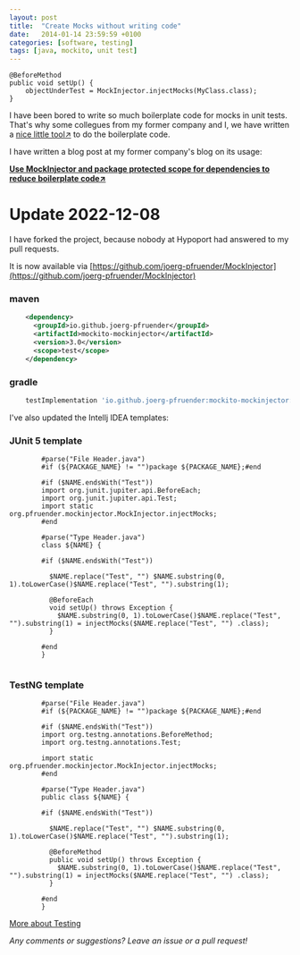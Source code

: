 ```yaml
---
layout: post
title:  "Create Mocks without writing code"
date:   2014-01-14 23:59:59 +0100
categories: [software, testing]
tags: [java, mockito, unit test]
---
```


    @BeforeMethod 
    public void setUp() { 
        objectUnderTest = MockInjector.injectMocks(MyClass.class); 
    } 

I have been bored to write so much boilerplate code for mocks in unit tests.
That's why some collegues from my former company and I, we have written a [nice little tool&#8599;](https://github.com/hypoport/MockInjector) to do the boilerplate code. 

I have written a blog post at my former company's blog on its usage:

**[Use MockInjector and package protected scope for dependencies to reduce boilerplate code&#8599;](https://tech.europace.de/use-mockinjector-and-package-protected-scope-for-dependencies-to-reduce-boilerplate-code/)**


# Update 2022-12-08

I have forked the project, because nobody at Hypoport had answered to my pull requests.

It is now available via [https://github.com/joerg-pfruender/MockInjector](https://github.com/joerg-pfruender/MockInjector)

### maven
```xml
    <dependency>
      <groupId>io.github.joerg-pfruender</groupId>
      <artifactId>mockito-mockinjector</artifactId>
      <version>3.0</version>
      <scope>test</scope>
    </dependency>
``` 
### gradle

```groovy
    testImplementation 'io.github.joerg-pfruender:mockito-mockinjector:3.0'
```

I've also updated the Intellj IDEA templates:

### JUnit 5 template

```
        #parse("File Header.java")
        #if (${PACKAGE_NAME} != "")package ${PACKAGE_NAME};#end
        
        #if ($NAME.endsWith("Test"))
        import org.junit.jupiter.api.BeforeEach;
        import org.junit.jupiter.api.Test;
        import static org.pfruender.mockinjector.MockInjector.injectMocks;
        #end
        
        #parse("Type Header.java")
        class ${NAME} {
        
        #if ($NAME.endsWith("Test"))
        
          $NAME.replace("Test", "") $NAME.substring(0, 1).toLowerCase()$NAME.replace("Test", "").substring(1);
        
          @BeforeEach
          void setUp() throws Exception {
            $NAME.substring(0, 1).toLowerCase()$NAME.replace("Test", "").substring(1) = injectMocks($NAME.replace("Test", "") .class);
          }
        
        #end
        }


```

### TestNG template

```
        #parse("File Header.java")
        #if (${PACKAGE_NAME} != "")package ${PACKAGE_NAME};#end
        
        #if ($NAME.endsWith("Test"))
        import org.testng.annotations.BeforeMethod;
        import org.testng.annotations.Test;
        
        import static org.pfruender.mockinjector.MockInjector.injectMocks;
        #end
        
        #parse("Type Header.java")
        public class ${NAME} {
        
        #if ($NAME.endsWith("Test"))
        
          $NAME.replace("Test", "") $NAME.substring(0, 1).toLowerCase()$NAME.replace("Test", "").substring(1);
        
          @BeforeMethod
          public void setUp() throws Exception {
            $NAME.substring(0, 1).toLowerCase()$NAME.replace("Test", "").substring(1) = injectMocks($NAME.replace("Test", "") .class);
          }
        
        #end
        }
```

[More about Testing](/collections/testautomation.html)

*Any comments or suggestions? Leave an issue or a pull request!*